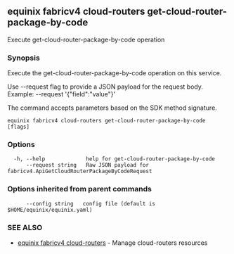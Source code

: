 ## equinix fabricv4 cloud-routers get-cloud-router-package-by-code

Execute get-cloud-router-package-by-code operation

### Synopsis

Execute the get-cloud-router-package-by-code operation on this service.

Use --request flag to provide a JSON payload for the request body.
Example: --request '{"field":"value"}'

The command accepts parameters based on the SDK method signature.

```
equinix fabricv4 cloud-routers get-cloud-router-package-by-code [flags]
```

### Options

```
  -h, --help             help for get-cloud-router-package-by-code
      --request string   Raw JSON payload for fabricv4.ApiGetCloudRouterPackageByCodeRequest
```

### Options inherited from parent commands

```
      --config string   config file (default is $HOME/equinix/equinix.yaml)
```

### SEE ALSO

* [equinix fabricv4 cloud-routers](equinix_fabricv4_cloud-routers.md)	 - Manage cloud-routers resources

